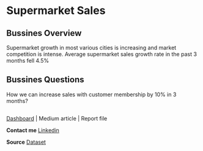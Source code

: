 # Supermarket Sales
## Bussines Overview
Supermarket growth in most various cities is increasing and market competition is intense.
Average supermarket sales growth rate in the past 3 months fell 4.5%

## Bussines Questions
How we can increase sales with customer membership by 10% in 3 months?

##
[Dashboard](https://public.tableau.com/app/profile/aliffian/viz/SupermarketSales_16760935325750/SupermarketSales) |
Medium article |
Report file

**Contact me**
[Linkedin](https://www.linkedin.com/in/aliffian/)

**Source**
[Dataset](https://www.kaggle.com/datasets/aungpyaeap/supermarket-sales)
